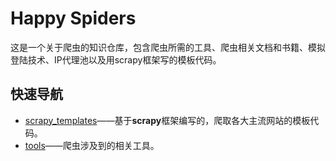 # Happy Spiders
这是一个关于爬虫的知识仓库，包含爬虫所需的工具、爬虫相关文档和书籍、模拟登陆技术、IP代理池以及用scrapy框架写的模板代码。

## 快速导航

- [scrapy_templates](https://github.com/conghuaicai/happy-spiders/tree/master/scrapy_templates)——基于**scrapy**框架编写的，爬取各大主流网站的模板代码。
- [tools](https://github.com/conghuaicai/happy-spiders/tree/master/tools)——爬虫涉及到的相关工具。
